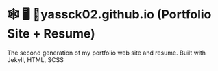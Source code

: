 # 🕸 🖥 📱yassck02.github.io (Portfolio Site + Resume)

The second generation of my portfolio web site and resume.
Built with Jekyll, HTML, SCSS
